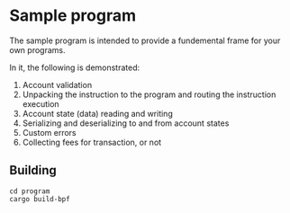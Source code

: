 # Sample program
The sample program is intended to provide a fundemental frame for your own programs.

In it, the following is demonstrated:
1. Account validation
2. Unpacking the instruction to the program and routing the instruction execution
3. Account state (data) reading and writing
4. Serializing and deserializing to and from account states
5. Custom errors
6. Collecting fees for transaction, or not

## Building
```
cd program
cargo build-bpf
```
